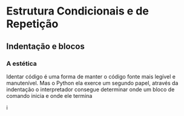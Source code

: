 # Estrutura Condicionais e de Repetição

<h2>Indentação e blocos</h2>

<h3>A estética</h3>
<p>Identar código é uma forma de manter o código fonte mais legível e manutenível. Mas o Python ela exerce um segundo papel, através da indentação o interpretador consegue determinar onde um bloco de comando inicia e onde ele termina</p>
i